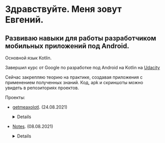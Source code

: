 # Здравствуйте. Меня зовут Евгений. 

## Развиваю навыки для работы разработчиком мобильных приложений под Android. 

Основной язык Kotlin.

Завершил курс от Google по разработке под Android на Kotlin на [Udacity](https://classroom.udacity.com/courses/ud9012)

Сейчас закрепляю теорию на практике, создавая приложения с применением полученных знаний.
Код, apk и скриншоты можно увидеть в репозиториях проектов.

Проекты:

+ [getmeaxolotl](https://github.com/zdezak/getmeaxolotl). (24.08.2021)<details>
   
    +Описание: Приложэение получает данные с API и выводит на экран. По кнопке отправляется новый запрос.
    
    +Используемые технологии:
   
        - Retrofit для отправки запросов,
   
        - Moshi для конвертирования ответа в data class,
   
        - Activity и ViewModel, без фрагментов.
   
</details>




+ [Notes](https://github.com/zdezak/Notes). (08.08.2021)<details>
    
  + Описание: Простое приложение для заметок. Отображение, добавление, редактирование, удаление.Построено на взаимодействии фрагментов. Одно activity.
  
  + Искользуемые технологии:
   
    - DataBinding для создания объектов каждого layout.xml. Нет постоянного поиска по id,
   
    - Room для сохранения данных,
   
    - RecyclerView для отображения,
   
    - Safe-arg для передачи данных между фрагментами,
   
    - Androidx.navigation для перемещения между фрагментами,
   
    - ViewModel для разделения фрагмента от данных,
   
    - ViewModelfactory для передачи параметров ViewModel при создании,
   
    - Coroutines для взаимодействия с базой данных в viewModel через viewModelScope,
   
    - LiveData для данных и для наблюдения перед сохранением и переходами. В layout.xml добавлены функции для изменения переменной liveData и выполенния действий. 
   
</details>
<!---
zdezak/zdezak is a ✨ special ✨ repository because its `README.md` (this file) appears on your GitHub profile.
You can click the Preview link to take a look at your changes.
--->
